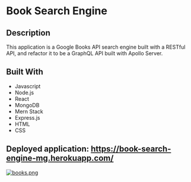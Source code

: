 # Book Search Engine

## Description 
This application is a Google Books API search engine built with a RESTful API, and refactor it to be a GraphQL API built with Apollo Server.

## Built With
* Javascript
* Node.js
* React
* MongoDB
* Mern Stack
* Express.js
* HTML
* CSS


## Deployed application: https://book-search-engine-mg.herokuapp.com/

[![books.png](https://i.postimg.cc/xCQQ7N3Y/books.png)](https://postimg.cc/CZc9n126)
